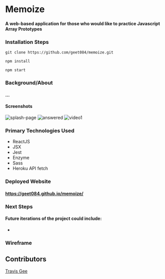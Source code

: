 # Memoize

#### A web-based application for those who would like to practice Javascript Array Prototypes

### Installation Steps

```git clone https://github.com/geet084/memoize.git```

```npm install```

```npm start```

### Background/About

#### ...

#### Screenshots
![splash-page](https://user-images.githubusercontent.com/39391585/50904251-173bb580-13dd-11e9-8389-46eaf320a8dc.png)
![answered](https://user-images.githubusercontent.com/39391585/50904249-173bb580-13dd-11e9-95e3-e7800412a52e.png)
![video1](https://user-images.githubusercontent.com/39391585/50904518-b660ad00-13dd-11e9-91b7-5b35d80e3d03.gif)



### Primary Technologies Used

- ReactJS
- JSX
- Jest
- Enzyme
- Sass
- Heroku API fetch

### Deployed Website
#### https://geet084.github.io/memoize/

### Next Steps
#### Future iterations of the project could include:

- 

### Wireframe

## Contributors
[Travis Gee](https://github.com/geet084)
